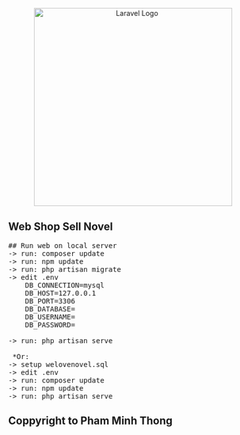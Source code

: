 <p align="center"><a href="https://laravel.com" target="_blank"><img src="https://raw.githubusercontent.com/laravel/art/master/logo-lockup/5%20SVG/2%20CMYK/1%20Full%20Color/laravel-logolockup-cmyk-red.svg" width="400" alt="Laravel Logo"></a></p>

## Web Shop Sell Novel
<pre>
## Run web on local server
-> run: composer update
-> run: npm update
-> run: php artisan migrate
-> edit .env
    DB_CONNECTION=mysql
    DB_HOST=127.0.0.1
    DB_PORT=3306
    DB_DATABASE=
    DB_USERNAME=
    DB_PASSWORD=
   
-> run: php artisan serve

 *Or: 
-> setup welovenovel.sql
-> edit .env
-> run: composer update
-> run: npm update
-> run: php artisan serve
</pre>

## Coppyright to Pham Minh Thong

